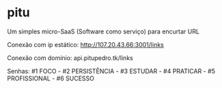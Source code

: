 # pitu
Um simples micro-SaaS (Software como serviço) para encurtar URL

Conexão com ip estático: http://107.20.43.66:3001/links

Conexão com domínio: api.pitupedro.tk/links

Senhas:
#1 FOCO - #2 PERSISTÊNCIA - #3 ESTUDAR - #4 PRATICAR - #5 PROFISSIONAL - #6 SUCESSO

